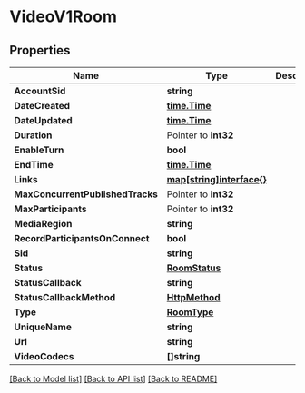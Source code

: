 # VideoV1Room

## Properties

Name | Type | Description | Notes
------------ | ------------- | ------------- | -------------
**AccountSid** | **string** |  | [optional] 
**DateCreated** | [**time.Time**](time.Time.md) |  | [optional] 
**DateUpdated** | [**time.Time**](time.Time.md) |  | [optional] 
**Duration** | Pointer to **int32** |  | [optional] 
**EnableTurn** | **bool** |  | [optional] 
**EndTime** | [**time.Time**](time.Time.md) |  | [optional] 
**Links** | [**map[string]interface{}**](.md) |  | [optional] 
**MaxConcurrentPublishedTracks** | Pointer to **int32** |  | [optional] 
**MaxParticipants** | Pointer to **int32** |  | [optional] 
**MediaRegion** | **string** |  | [optional] 
**RecordParticipantsOnConnect** | **bool** |  | [optional] 
**Sid** | **string** |  | [optional] 
**Status** | [**RoomStatus**](room_status.md) |  | [optional] 
**StatusCallback** | **string** |  | [optional] 
**StatusCallbackMethod** | [**HttpMethod**](http_method.md) |  | [optional] 
**Type** | [**RoomType**](room_type.md) |  | [optional] 
**UniqueName** | **string** |  | [optional] 
**Url** | **string** |  | [optional] 
**VideoCodecs** | **[]string** |  | [optional] 

[[Back to Model list]](../README.md#documentation-for-models) [[Back to API list]](../README.md#documentation-for-api-endpoints) [[Back to README]](../README.md)


